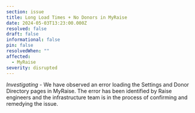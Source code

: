 ```yaml
---
section: issue
title: Long Load Times + No Donors in MyRaise
date: 2024-05-03T13:23:00.000Z
resolved: false
draft: false
informational: false
pin: false
resolvedWhen: ""
affected:
  - MyRaise
severity: disrupted
---
```

*Investigating* - We have observed an error loading the Settings and Donor Directory pages in MyRaise. The error has been identified by Raise engineers and the infrastructure team is in the process of confirming and remedying the issue.